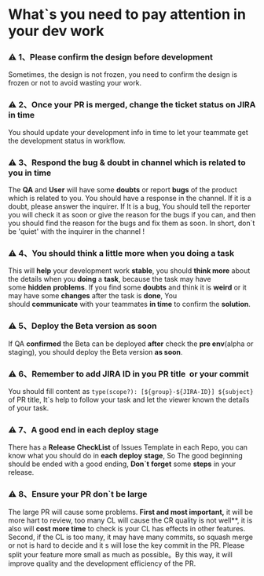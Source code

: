 # What`s you need to pay attention in your dev work

### ⚠️ 1、Please confirm the design before development

Sometimes, the design is not frozen, you need to confirm the design is frozen or not to avoid wasting your work.

### ⚠️ 2、Once your PR is merged, change the ticket status on JIRA in time

You should update your development info in time to let your teammate get the development status in workflow. 

### ⚠️ 3、Respond the bug & doubt in channel which is related to you in time

The **QA** and **User** will have some **doubts** or report **bugs** of the product which is related to you. You should have a response in the channel. If it is a doubt, please answer the inquirer.  If It is a bug, You should tell the reporter you will check it as soon or give the reason for the bugs if you can, and then you should find the reason for the bugs and fix them as soon. In short, don`t be 'quiet' with the inquirer in the channel !

### ⚠️ 4、You should think a little more when you doing a task

This will **help** your development work **stable**, you should **think more** about the details when you **doing** a **task**, because the task may have some **hidden** **problems**. If you find some **doubts** and think it is **weird** or it may have some **changes** after the task is **done**, You should **communicate** with your teammates **in time** to confirm the **solution**.

### ⚠️ 5、Deploy the Beta version as soon

If QA **confirmed** the Beta can be deployed **after** check the **pre env**(alpha or staging), you should deploy the Beta version **as soon**.

### ⚠️ 6、Remember to add JIRA ID in you PR title  or your commit

You should fill content as `type(scope?): [${group}-${JIRA-ID}] ${subject}` of PR title, It`s help to follow your task and let the viewer known the details of your task.

### ⚠️ 7、A good end in each deploy stage

There has a **Release** **CheckList** of Issues Template in each Repo, you can know what you should do in **each** **deploy** **stage**, So The good beginning should be ended with a good ending, **Don`t** **forget** some **steps** in your release.    

### ⚠️ 8、Ensure your PR don`t be large

The large PR will cause some problems. **First and most important,** it will be more hart to review, too many CL will cause the CR quality is not well**, it is also will **cost more time** to check is your CL has effects in other features. Second, if the CL is too many, it may have many commits, so squash merge or not is hard to decide and it s will lose the key commit in the PR. Please split your feature more small as much as possible。By this way, it will improve quality and the development efficiency of the PR.
